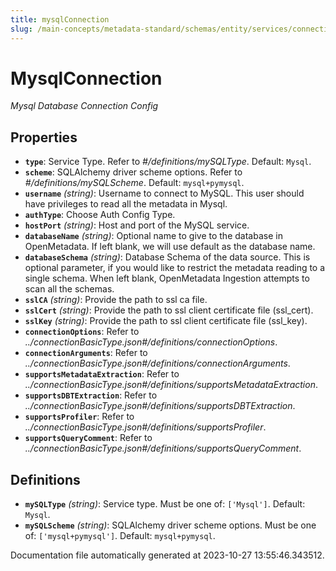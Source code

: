 ```yaml
---
title: mysqlConnection
slug: /main-concepts/metadata-standard/schemas/entity/services/connections/database/mysqlconnection
---
```


# MysqlConnection

*Mysql Database Connection Config*

## Properties

- **`type`**: Service Type. Refer to *#/definitions/mySQLType*. Default: `Mysql`.
- **`scheme`**: SQLAlchemy driver scheme options. Refer to *#/definitions/mySQLScheme*. Default: `mysql+pymysql`.
- **`username`** *(string)*: Username to connect to MySQL. This user should have privileges to read all the metadata in Mysql.
- **`authType`**: Choose Auth Config Type.
- **`hostPort`** *(string)*: Host and port of the MySQL service.
- **`databaseName`** *(string)*: Optional name to give to the database in OpenMetadata. If left blank, we will use default as the database name.
- **`databaseSchema`** *(string)*: Database Schema of the data source. This is optional parameter, if you would like to restrict the metadata reading to a single schema. When left blank, OpenMetadata Ingestion attempts to scan all the schemas.
- **`sslCA`** *(string)*: Provide the path to ssl ca file.
- **`sslCert`** *(string)*: Provide the path to ssl client certificate file (ssl_cert).
- **`sslKey`** *(string)*: Provide the path to ssl client certificate file (ssl_key).
- **`connectionOptions`**: Refer to *../connectionBasicType.json#/definitions/connectionOptions*.
- **`connectionArguments`**: Refer to *../connectionBasicType.json#/definitions/connectionArguments*.
- **`supportsMetadataExtraction`**: Refer to *../connectionBasicType.json#/definitions/supportsMetadataExtraction*.
- **`supportsDBTExtraction`**: Refer to *../connectionBasicType.json#/definitions/supportsDBTExtraction*.
- **`supportsProfiler`**: Refer to *../connectionBasicType.json#/definitions/supportsProfiler*.
- **`supportsQueryComment`**: Refer to *../connectionBasicType.json#/definitions/supportsQueryComment*.
## Definitions

- **`mySQLType`** *(string)*: Service type. Must be one of: `['Mysql']`. Default: `Mysql`.
- **`mySQLScheme`** *(string)*: SQLAlchemy driver scheme options. Must be one of: `['mysql+pymysql']`. Default: `mysql+pymysql`.


Documentation file automatically generated at 2023-10-27 13:55:46.343512.
